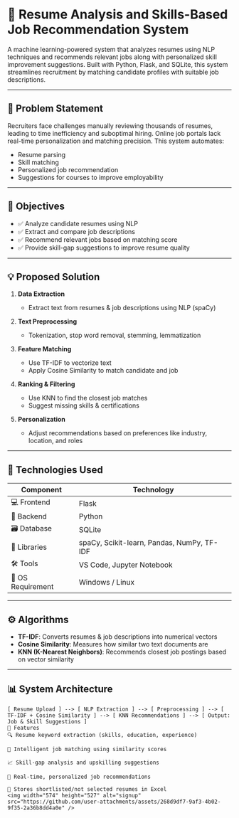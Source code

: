 
# 📄 Resume Analysis and Skills-Based Job Recommendation System

A machine learning-powered system that analyzes resumes using NLP techniques and recommends relevant jobs along with personalized skill improvement suggestions. Built with Python, Flask, and SQLite, this system streamlines recruitment by matching candidate profiles with suitable job descriptions.

---

## 📌 Problem Statement

Recruiters face challenges manually reviewing thousands of resumes, leading to time inefficiency and suboptimal hiring. Online job portals lack real-time personalization and matching precision. This system automates:

- Resume parsing
- Skill matching
- Personalized job recommendation
- Suggestions for courses to improve employability

---

## 🎯 Objectives

- ✅ Analyze candidate resumes using NLP
- ✅ Extract and compare job descriptions
- ✅ Recommend relevant jobs based on matching score
- ✅ Provide skill-gap suggestions to improve resume quality

---

## 💡 Proposed Solution

1. **Data Extraction**  
   - Extract text from resumes & job descriptions using NLP (spaCy)

2. **Text Preprocessing**  
   - Tokenization, stop word removal, stemming, lemmatization

3. **Feature Matching**  
   - Use TF-IDF to vectorize text  
   - Apply Cosine Similarity to match candidate and job

4. **Ranking & Filtering**  
   - Use KNN to find the closest job matches  
   - Suggest missing skills & certifications

5. **Personalization**  
   - Adjust recommendations based on preferences like industry, location, and roles

---

## 🧪 Technologies Used

| Component          | Technology                  |
|--------------------|------------------------------|
| 💻 Frontend        | Flask                        |
| 🧠 Backend         | Python                       |
| 🗃️ Database        | SQLite                       |
| 🔬 Libraries       | spaCy, Scikit-learn, Pandas, NumPy, TF-IDF |
| 🛠 Tools           | VS Code, Jupyter Notebook    |
| 💽 OS Requirement  | Windows / Linux              |

---

## ⚙️ Algorithms

- **TF-IDF**: Converts resumes & job descriptions into numerical vectors  
- **Cosine Similarity**: Measures how similar two text documents are  
- **KNN (K-Nearest Neighbors)**: Recommends closest job postings based on vector similarity  

---

## 📊 System Architecture

```plaintext
[ Resume Upload ] --> [ NLP Extraction ] --> [ Preprocessing ] --> [ TF-IDF + Cosine Similarity ] --> [ KNN Recommendations ] --> [ Output: Job & Skill Suggestions ]
🧩 Features
🔍 Resume keyword extraction (skills, education, experience)

🧠 Intelligent job matching using similarity scores

📈 Skill-gap analysis and upskilling suggestions

💬 Real-time, personalized job recommendations

📂 Stores shortlisted/not selected resumes in Excel
<img width="574" height="527" alt="signup" src="https://github.com/user-attachments/assets/268d9df7-9af3-4b02-9f35-2a36b8dd4a0e" />



